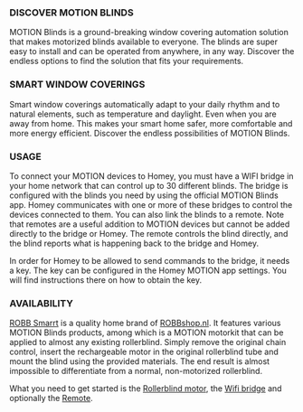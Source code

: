 ### DISCOVER MOTION BLINDS
MOTION Blinds is a ground-breaking window covering automation solution that makes motorized blinds available to everyone. The blinds are super easy to install and can be operated from anywhere, in any way. Discover the endless options to find the solution that fits your requirements.

### SMART WINDOW COVERINGS
Smart window coverings automatically adapt to your daily rhythm and to natural elements, such as temperature and daylight. Even when you are away from home. This makes your smart home safer, more comfortable and more energy efficient. Discover the endless possibilities of MOTION Blinds.

### USAGE
To connect your MOTION devices to Homey, you must have a WIFI bridge in your home network that can control up to 30 different blinds. The bridge is configured with the blinds you need by using the official MOTION Blinds app. Homey communicates with one or more of these bridges to control the devices connected to them. You can also link the blinds to a remote. Note that remotes are a useful addition to MOTION devices but cannot be added directly to the bridge or Homey. The remote controls the blind directly, and the blind reports what is happening back to the bridge and Homey. 

In order for Homey to be allowed to send commands to the bridge, it needs a key. The key can be configured in the Homey MOTION app settings. You will find instructions there on how to obtain the key.

### AVAILABILITY
[ROBB Smarrt](https://www.robbshop.nl/merken/robb-smarrt) is a quality home brand of [ROBBshop.nl](https://www.robbshop.nl/). It features various MOTION Blinds products, among which is a MOTION motorkit that can be applied to almost any existing rollerblind. Simply remove the original chain control, insert the rechargeable motor in the original rollerblind tube and mount the blind using the provided materials. The end result is almost impossible to differentiate from a normal, non-motorized rollerblind.

What you need to get started is the [Rollerblind motor](https://www.robbshop.nl/motion-accumotor-433mhz-voor-rolgordijn-robb-smarrt), the [Wifi bridge](https://www.robbshop.nl/wifi-bridge-voor-motion-rolgordijnmotor) and optionally the [Remote](https://www.robbshop.nl/afstandsbediening-433mhz-voor-rolgordijn).
